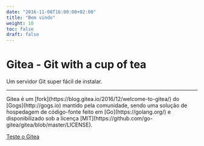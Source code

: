 ```yaml
---
date: "2016-11-08T16:00:00+02:00"
title: "Bem vindo"
weight: 10
toc: false
draft: false
---
```


<h1 class="display-4">Gitea - Git with a cup of tea</h1>
<p class="lead">Um servidor Git super fácil de instalar.</p>
<hr class="my-2">
<p>
	Gitea é um [fork](https://blog.gitea.io/2016/12/welcome-to-gitea/) do [Gogs](http://gogs.io) mantido pela comunidade, 
	sendo uma solução de hospedagem de código-fonte feito em [Go](https://golang.org/) 
	e disponibilizado sob a licença [MIT](https://github.com/go-gitea/gitea/blob/master/LICENSE).
</p>
<p class="lead">
<a class="btn btn-primary btn-lg" href="https://try.gitea.io" target="_blank" role="button">Teste o Gitea</a>
</p>
